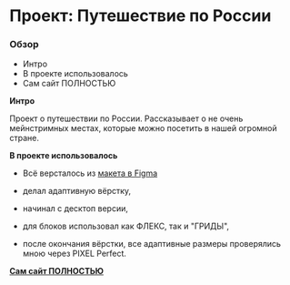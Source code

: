 # Проект: Путешествие по России

### Обзор
* Интро
* В проекте использовалось
* Сам сайт ПОЛНОСТЬЮ

**Интро**

Проект о путешествии по России.
Рассказывает о не очень мейнстримных местах, которые можно посетить в нашей огромной стране.

**В проекте использовалось**

* Всё версталось из [макета в Figma](https://www.figma.com/file/5S2WSbEFL6awjVWJ0NWL8Q/Sprint-3_-Russia-_-desktop-mobile?node-id=28503%3A0)

* делал адаптивную вёрстку,
* начинал с десктоп версии,
* для блоков использовал как ФЛЕКС, так и "ГРИДЫ",
* после окончания вёрстки, все адаптивные размеры проверялись мною через PIXEL Perfect.

**[Сам сайт ПОЛНОСТЬЮ](https://shahidos1.github.io/russian-travel/)**


